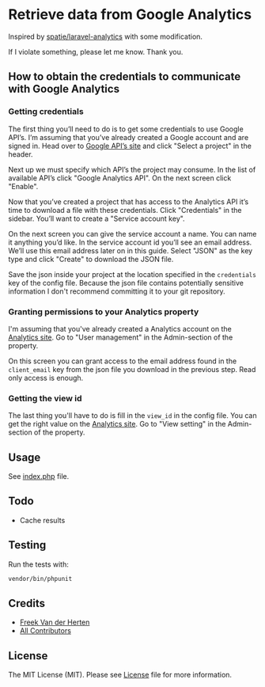 # Retrieve data from Google Analytics

Inspired by [spatie/laravel-analytics](https://github.com/spatie/laravel-analytics) with some modification.

If I violate something, please let me know. Thank you.

## How to obtain the credentials to communicate with Google Analytics

### Getting credentials

The first thing you’ll need to do is to get some credentials to use Google API’s. I’m assuming that you’ve already created a Google account and are signed in. Head over to [Google API’s site](https://console.developers.google.com/apis) and click "Select a project" in the header.

Next up we must specify which API’s the project may consume. In the list of available API’s click "Google Analytics API". On the next screen click "Enable".

Now that you’ve created a project that has access to the Analytics API it’s time to download a file with these credentials. Click "Credentials" in the sidebar. You’ll want to create a "Service account key".

On the next screen you can give the service account a name. You can name it anything you’d like. In the service account id you’ll see an email address. We’ll use this email address later on in this guide. Select "JSON" as the key type and click "Create" to download the JSON file.

Save the json inside your project at the location specified in the `credentials` key of the config file. Because the json file contains potentially sensitive information I don't recommend committing it to your git repository.

### Granting permissions to your Analytics property

I'm assuming that you've already created a Analytics account on the [Analytics site](https://analytics.google.com/analytics). Go to "User management" in the Admin-section of the property.

On this screen you can grant access to the email address found in the `client_email` key from the json file you download in the previous step. Read only access is enough.

### Getting the view id

The last thing you'll have to do is fill in the `view_id` in the config file. You can get the right value on the [Analytics site](https://analytics.google.com/analytics). Go to "View setting" in the Admin-section of the property.

## Usage

See [index.php](index.php) file.

## Todo

- Cache results

## Testing

Run the tests with:

``` bash
vendor/bin/phpunit
```

## Credits

- [Freek Van der Herten](https://github.com/freekmurze)
- [All Contributors](https://github.com/spatie/laravel-analytics/graphs/contributors)

## License

The MIT License (MIT). Please see [License](LICENSE) file for more information.
